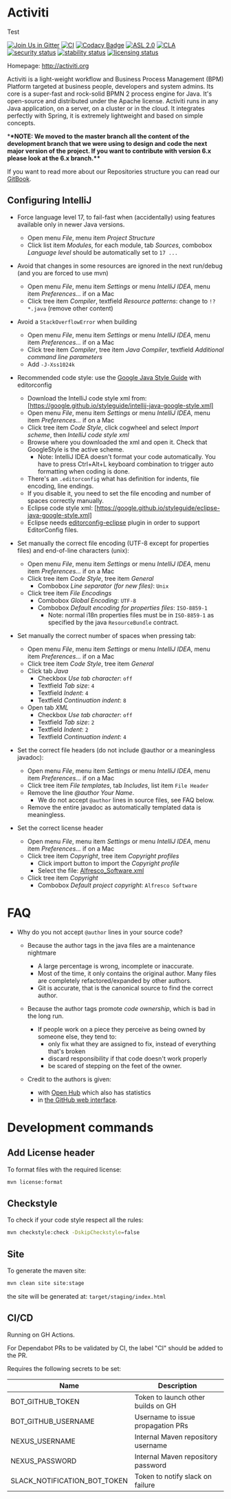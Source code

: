 # Activiti

Test

[![Join Us in Gitter](https://badges.gitter.im/Activiti/Activiti7.svg)](https://gitter.im/Activiti/Activiti7?utm_source=badge&utm_medium=badge&utm_campaign=pr-badge&utm_content=badge)
[![CI](https://github.com/Activiti/Activiti/actions/workflows/main.yml/badge.svg)](https://github.com/Activiti/Activiti/actions/workflows/main.yml)
[![Codacy Badge](https://api.codacy.com/project/badge/Grade/8035801ae94c441981f363fa99824a33)](https://www.codacy.com/gh/Activiti/Activiti?utm_source=github.com&utm_medium=referral&utm_content=Activiti/Activiti&utm_campaign=Badge_Grade)
[![ASL 2.0](https://img.shields.io/hexpm/l/plug.svg)](https://github.com/Activiti/Activiti/blob/develop/LICENSE.txt)
[![CLA](https://cla-assistant.io/readme/badge/Activiti/Activiti)](https://cla-assistant.io/Activiti/Activiti)
[![security status](https://www.meterian.io/badge/gh/Activiti/Activiti/security)](https://www.meterian.io/report/gh/Activiti/Activiti)
[![stability status](https://www.meterian.io/badge/gh/Activiti/Activiti/stability)](https://www.meterian.io/report/gh/Activiti/Activiti)
[![licensing status](https://www.meterian.io/badge/gh/Activiti/Activiti/licensing)](https://www.meterian.io/report/gh/Activiti/Activiti)

Homepage: <http://activiti.org>

Activiti is a light-weight workflow and Business Process Management (BPM) Platform targeted at business people, developers and system admins. Its core is a super-fast and rock-solid BPMN 2 process engine for Java. It's open-source and distributed under the Apache license. Activiti runs in any Java application, on a server, on a cluster or in the cloud. It integrates perfectly with Spring, it is extremely lightweight and based on simple concepts.

\***\*NOTE: We moved to the master branch all the content of the development branch that we were using to design and code the next major version of the project. If you want to contribute with version 6.x please look at the 6.x branch.\*\***

If you want to read more about our Repositories structure you can read our [GitBook](https://activiti.gitbooks.io/activiti-7-developers-guide/content/).

## Configuring IntelliJ

- Force language level 17, to fail-fast when (accidentally) using features available only in newer Java versions.

  - Open menu _File_, menu item _Project Structure_
  - Click list item _Modules_, for each module, tab _Sources_, combobox _Language level_ should be automatically set to `17 ...`

- Avoid that changes in some resources are ignored in the next run/debug (and you are forced to use mvn)

  - Open menu _File_, menu item _Settings_ or menu _IntelliJ IDEA_, menu item _Preferences..._ if on a Mac
  - Click tree item _Compiler_, textfield _Resource patterns_: change to `!?*.java` (remove other content)

- Avoid a `StackOverflowError` when building

  - Open menu _File_, menu item _Settings_ or menu _IntelliJ IDEA_, menu item _Preferences..._ if on a Mac
  - Click tree item _Compiler_, tree item _Java Compiler_, textfield _Additional command line parameters_
  - Add `-J-Xss1024k`

- Recommended code style: use the [Google Java Style Guide](https://google.github.io/styleguide/javaguide.html) with editorconfig

  - Download the IntelliJ code style xml from: [https://google.github.io/styleguide/intellij-java-google-style.xml]
  - Open menu _File_, menu item _Settings_ or menu _IntelliJ IDEA_, menu item _Preferences..._ if on a Mac
  - Click tree item _Code Style_, click cogwheel and select _Import scheme_, then _IntelliJ code style xml_
  - Browse where you downloaded the xml and open it. Check that GoogleStyle is the active scheme.
    - Note: IntelliJ IDEA doesn't format your code automatically. You have to press Ctrl+Alt+L keyboard combination to trigger auto formatting when coding is done.
  - There's an `.editorconfig` what has definition for indents, file encoding, line endings.
  - If you disable it, you need to set the file encoding and number of spaces correctly manually.
  - Eclipse code style xml: [https://google.github.io/styleguide/eclipse-java-google-style.xml]
  - Eclipse needs [editorconfig-eclipse](https://marketplace.eclipse.org/content/editorconfig-eclipse) plugin in order to support EditorConfig files.

- Set manually the correct file encoding (UTF-8 except for properties files) and end-of-line characters (unix):

  - Open menu _File_, menu item _Settings_ or menu _IntelliJ IDEA_, menu item _Preferences..._ if on a Mac
  - Click tree item _Code Style_, tree item _General_
    - Combobox _Line separator (for new files)_: `Unix`
  - Click tree item _File Encodings_
    - Combobox _Global Encoding_: `UTF-8`
    - Combobox _Default encoding for properties files_: `ISO-8859-1`
      - Note: normal i18n properties files must be in `ISO-8859-1` as specified by the java `ResourceBundle` contract.

- Set manually the correct number of spaces when pressing tab:

  - Open menu _File_, menu item _Settings_ or menu _IntelliJ IDEA_, menu item _Preferences..._ if on a Mac
  - Click tree item _Code Style_, tree item _General_
  - Click tab _Java_
    - Checkbox _Use tab character_: `off`
    - Textfield _Tab size_: `4`
    - Textfield _Indent_: `4`
    - Textfield _Continuation indent_: `8`
  - Open tab _XML_
    - Checkbox _Use tab character_: `off`
    - Textfield _Tab size_: `2`
    - Textfield _Indent_: `2`
    - Textfield _Continuation indent_: `4`

- Set the correct file headers (do not include @author or a meaningless javadoc):

  - Open menu _File_, menu item _Settings_ or menu _IntelliJ IDEA_, menu item _Preferences..._ if on a Mac
  - Click tree item _File templates_, tab _Includes_, list item `File Header`
  - Remove the line _@author Your Name_.
    - We do not accept `@author` lines in source files, see FAQ below.
  - Remove the entire javadoc as automatically templated data is meaningless.

- Set the correct license header
  - Open menu _File_, menu item _Settings_ or menu _IntelliJ IDEA_, menu item _Preferences..._ if on a Mac
  - Click tree item _Copyright_, tree item _Copyright profiles_
    - Click import button to import the _Copyright profile_
    - Select the file: [Alfresco_Software.xml](./ide-configuration/intellij-configuration/copyright/Alfresco_Software.xml)
  - Click tree item _Copyright_
    - Combobox _Default project copyright_: `Alfresco Software`

# FAQ

- Why do you not accept `@author` lines in your source code?

  - Because the author tags in the java files are a maintenance nightmare

    - A large percentage is wrong, incomplete or inaccurate.
    - Most of the time, it only contains the original author. Many files are completely refactored/expanded by other authors.
    - Git is accurate, that is the canonical source to find the correct author.

  - Because the author tags promote _code ownership_, which is bad in the long run.

    - If people work on a piece they perceive as being owned by someone else, they tend to:
      - only fix what they are assigned to fix, instead of everything that's broken
      - discard responsibility if that code doesn't work properly
      - be scared of stepping on the feet of the owner.

  - Credit to the authors is given:
    - with [Open Hub](https://www.openhub.net/p/activiti/contributors) which also has statistics
    - in [the GitHub web interface](https://github.com/activiti).

# Development commands

## Add License header

To format files with the required license:

```bash
mvn license:format
```

## Checkstyle

To check if your code style respect all the rules:

```bash
mvn checkstyle:check -DskipCheckstyle=false
```

## Site

To generate the maven site:

```bash
mvn clean site site:stage
```

the site will be generated at: `target/staging/index.html`

## CI/CD

Running on GH Actions.

For Dependabot PRs to be validated by CI, the label "CI" should be added to the PR.

Requires the following secrets to be set:

| Name                         | Description                        |
| ---------------------------- | ---------------------------------- |
| BOT_GITHUB_TOKEN             | Token to launch other builds on GH |
| BOT_GITHUB_USERNAME          | Username to issue propagation PRs  |
| NEXUS_USERNAME               | Internal Maven repository username |
| NEXUS_PASSWORD               | Internal Maven repository password |
| SLACK_NOTIFICATION_BOT_TOKEN | Token to notify slack on failure   |

